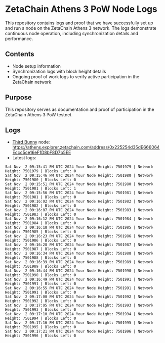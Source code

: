 # ZetaChain Athens 3 PoW Node Logs
This repository contains logs and proof that we have successfully set up and run a node on the ZetaChain Athens 3 network. The logs demonstrate continuous node operation, including synchronization details and performance.

## Contents
- Node setup information
- Synchronization logs with block height details
- Ongoing proof of work logs to verify active participation in the ZetaChain network

## Purpose
This repository serves as documentation and proof of participation in the ZetaChain Athens 3 PoW testnet.

## Logs

- [Third Bunny](https://thirdbunny.xyz/) node: https://athens.explorer.zetachain.com/address/0x225254d35dE666064Eccc5ce16eF1D8bF8D7b5EE
- Latest logs:
```
Sat Nov  2 09:15:41 PM UTC 2024 Your Node Height: 7501979 | Network Height: 7501979 | Blocks Left: 0
Sat Nov  2 09:15:46 PM UTC 2024 Your Node Height: 7501980 | Network Height: 7501980 | Blocks Left: 0
Sat Nov  2 09:15:51 PM UTC 2024 Your Node Height: 7501980 | Network Height: 7501981 | Blocks Left: 1
Sat Nov  2 09:15:56 PM UTC 2024 Your Node Height: 7501981 | Network Height: 7501981 | Blocks Left: 0
Sat Nov  2 09:16:02 PM UTC 2024 Your Node Height: 7501982 | Network Height: 7501982 | Blocks Left: 0
Sat Nov  2 09:16:07 PM UTC 2024 Your Node Height: 7501983 | Network Height: 7501983 | Blocks Left: 0
Sat Nov  2 09:16:12 PM UTC 2024 Your Node Height: 7501984 | Network Height: 7501984 | Blocks Left: 0
Sat Nov  2 09:16:18 PM UTC 2024 Your Node Height: 7501985 | Network Height: 7501985 | Blocks Left: 0
Sat Nov  2 09:16:23 PM UTC 2024 Your Node Height: 7501986 | Network Height: 7501986 | Blocks Left: 0
Sat Nov  2 09:16:28 PM UTC 2024 Your Node Height: 7501987 | Network Height: 7501987 | Blocks Left: 0
Sat Nov  2 09:16:34 PM UTC 2024 Your Node Height: 7501988 | Network Height: 7501988 | Blocks Left: 0
Sat Nov  2 09:16:39 PM UTC 2024 Your Node Height: 7501989 | Network Height: 7501989 | Blocks Left: 0
Sat Nov  2 09:16:44 PM UTC 2024 Your Node Height: 7501990 | Network Height: 7501990 | Blocks Left: 0
Sat Nov  2 09:16:49 PM UTC 2024 Your Node Height: 7501991 | Network Height: 7501991 | Blocks Left: 0
Sat Nov  2 09:16:55 PM UTC 2024 Your Node Height: 7501991 | Network Height: 7501991 | Blocks Left: 0
Sat Nov  2 09:17:00 PM UTC 2024 Your Node Height: 7501992 | Network Height: 7501992 | Blocks Left: 0
Sat Nov  2 09:17:05 PM UTC 2024 Your Node Height: 7501993 | Network Height: 7501993 | Blocks Left: 0
Sat Nov  2 09:17:10 PM UTC 2024 Your Node Height: 7501994 | Network Height: 7501994 | Blocks Left: 0
Sat Nov  2 09:17:16 PM UTC 2024 Your Node Height: 7501995 | Network Height: 7501995 | Blocks Left: 0
Sat Nov  2 09:17:21 PM UTC 2024 Your Node Height: 7501996 | Network Height: 7501996 | Blocks Left: 0
```
